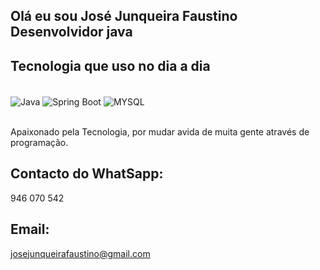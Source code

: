 ## Olá eu sou José Junqueira Faustino Desenvolvidor java
## Tecnologia que uso no dia a dia 

<div style="display: inline_block"></br>
<img align="center" alt="Java" src="https://img.shields.io/badge/Java-ED8B00?style=for-the-badge&logo=openjdk&logoColor=white" />

<img align="center" alt="Spring Boot" src="https://img.shields.io/badge/Spring-6DB33F?style=for-the-badge&logo=spring&logoColor=white" />

<img align="center" alt="MYSQL" src="https://img.shields.io/badge/MySQL-00000F?style=for-the-badge&logo=mysql&logoColor=white" />

</div></br>

Apaixonado pela Tecnologia, por mudar avida de muita gente através de programação.

## Contacto do WhatSapp:
946 070 542
## Email:
josejunqueirafaustino@gmail.com </br>

